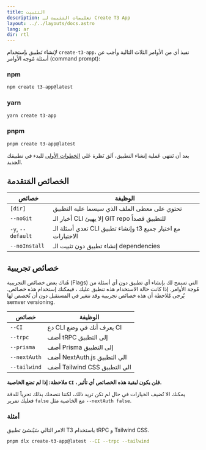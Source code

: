 ```yaml
---
title: التثبيت
description: تعليمات التثبيت لـ Create T3 App
layout: ../../layouts/docs.astro
lang: ar
dir: rtl
---
```


لإنشاء تَطبيق بإستخدام `create-t3-app`، نفيذ أي من الأوامر الثلاث التالية وأجب عن أسئلة مٌوجه الأوامر (command prompt):

### npm

```bash
npm create t3-app@latest
```

### yarn

```bash
yarn create t3-app
```

### pnpm

```bash
pnpm create t3-app@latest
```

بعد أن تَنتهي عَملية إنشاء التطبيق، اَلق نَظرة عَلي [الخطوات الأولى](/ar/usage/first-steps) للبدء في تطبيقك الجديد.

## الخصائص المَتقدمة

| خصائص            | الوظيفة                                                             |
| ----------------- | ------------------------------------------------------------------- |
| `[dir]`           | تحتوي على معطى الملف الذي سيسما عليه التطبيق                                    |
| `--noGit`         | أخبار الـ CLI إلا يهيئ GIT repo للتطبيق قصداً                          |
| `-y`, `--default` | تعدي أسئلة الـ CLI وإنشاء تطبيق t3 مع اختيار جميع الاختيارات |
| `--noInstall`     | إنشاء تطبيق دون تثبيت الـ dependencies                              |

## خصائص تجريبية

هُناك بعض خصائص التجريبية (Flags) التي تسمح لك بإنشاء أي تطبيق دون أي أسئلة من مُوجة الأوامر. إذا كانت حالة الاستخدام هذه تنطبق عليك ، فيمكنك إستخدام هذه خصائص. يٌرجى مٌلاحظة أن هذه خصائص تجريبية وقد تتغير في المستقبل دون أن نُخصص لها semver versioning.

| خصائص        | الوظيفة                      |
| ------------ | ---------------------------- |
| `--CI`       | دع CLI يعرف أنك في وضع CI    |
| `--trpc`     | أضف tRPC إلى التطبيق         |
| `--prisma`   | أضف Prisma إلى التطبيق       |
| `--nextAuth` | أضف NextAuth.js الي التطبيق  |
| `--tailwind` | أضف Tailwind CSS الي التطبيق |

**ملاحظة: إذا لم تضع الخاصية `CI` ، فلن يكون لبقية هذه الخصائص أي تأثير.**

يمكنك الا تُضيف الخيارات في حال لم تكن تريد ذلك، لكننا ننصحك بذلك تحرياََ للدقة فعليك تمرير `false` مع الخاصية مثل `--nextAuth false`.

### أمثلة

الامر التالي سَيٌنشئ تطبيق T3 باستخدام tRPC و Tailwind CSS.

```bash
pnpm dlx create-t3-app@latest --CI --trpc --tailwind
```
